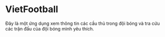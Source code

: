 VietFootball
============

Đây là một ứng dụng xem thông tin các cầu thủ trong đội bóng và tra cứu các trận đấu của đội bóng mình yêu thích.
